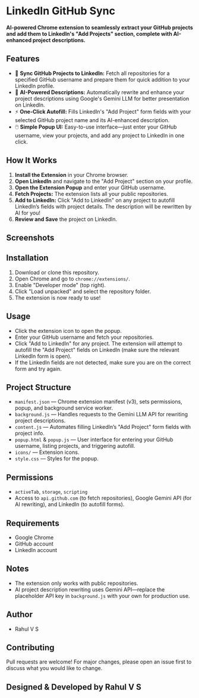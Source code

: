 # LinkedIn GitHub Sync

**AI-powered Chrome extension to seamlessly extract your GitHub projects and add them to LinkedIn's "Add Projects" section, complete with AI-enhanced project descriptions.**

## Features

- 🔗 **Sync GitHub Projects to LinkedIn:** Fetch all repositories for a specified GitHub username and prepare them for quick addition to your LinkedIn profile.
- 🤖 **AI-Powered Descriptions:** Automatically rewrite and enhance your project descriptions using Google's Gemini LLM for better presentation on LinkedIn.
- ⚡ **One-Click Autofill:** Fills LinkedIn's "Add Project" form fields with your selected GitHub project name and its AI-enhanced description.
- 🖱️ **Simple Popup UI:** Easy-to-use interface—just enter your GitHub username, view your projects, and add any project to LinkedIn in one click.

## How It Works

1. **Install the Extension** in your Chrome browser.
2. **Open LinkedIn** and navigate to the "Add Project" section on your profile.
3. **Open the Extension Popup** and enter your GitHub username.
4. **Fetch Projects:** The extension lists all your public repositories.
5. **Add to LinkedIn:** Click "Add to LinkedIn" on any project to autofill LinkedIn’s fields with project details. The description will be rewritten by AI for you!
6. **Review and Save** the project on LinkedIn.

## Screenshots

<!-- Add screenshots here if available, e.g.: -->
<!-- ![Popup UI](images/popup.png) -->
<!-- ![LinkedIn Autofill](images/autofill.png) -->

## Installation

1. Download or clone this repository.
2. Open Chrome and go to `chrome://extensions/`.
3. Enable "Developer mode" (top right).
4. Click "Load unpacked" and select the repository folder.
5. The extension is now ready to use!

## Usage

- Click the extension icon to open the popup.
- Enter your GitHub username and fetch your repositories.
- Click "Add to LinkedIn" for any project. The extension will attempt to autofill the "Add Project" fields on LinkedIn (make sure the relevant LinkedIn form is open).
- If the LinkedIn fields are not detected, make sure you are on the correct form and try again.

## Project Structure

- `manifest.json` — Chrome extension manifest (v3), sets permissions, popup, and background service worker.
- `background.js` — Handles requests to the Gemini LLM API for rewriting project descriptions.
- `content.js` — Automates filling LinkedIn’s "Add Project" form fields with project info.
- `popup.html` & `popup.js` — User interface for entering your GitHub username, listing projects, and triggering autofill.
- `icons/` — Extension icons.
- `style.css` — Styles for the popup.

## Permissions

- `activeTab`, `storage`, `scripting`
- Access to `api.github.com` (to fetch repositories), Google Gemini API (for AI rewriting), and LinkedIn (to autofill forms).

## Requirements

- Google Chrome
- GitHub account
- LinkedIn account

## Notes

- The extension only works with public repositories.
- AI project description rewriting uses Gemini API—replace the placeholder API key in `background.js` with your own for production use.

## Author
- Rahul V S

## Contributing

Pull requests are welcome! For major changes, please open an issue first to discuss what you would like to change.


## Designed & Developed by Rahul V S
